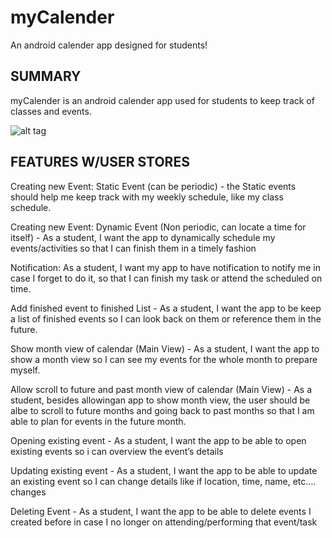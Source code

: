 # myCalender
An android calender app designed for students!


SUMMARY
--------------
myCalender is an android calender app used for students to keep track of classes and events.

![alt tag](https://github.com/ucsdCSE110wi16/CSE110W240T9/blob/master/Icons/ic_calender%204.png?raw=true)


FEATURES W/USER STORES
--------------

Creating new Event: Static Event (can be periodic) -  the Static events should
help me keep track with my weekly schedule, like my class schedule.

Creating new Event: Dynamic Event (Non periodic, can locate a time for itself) -
As a student, I want the app to dynamically schedule my events/activities so
that I can finish them in a timely fashion

Notification: As a student, I want my app to have notification to notify me in
case I forget to do it, so that I can finish my task or attend the scheduled on
time.

Add finished event to finished List - As a student, I want the app to be keep a
list of finished events so I can look back on them or reference them in the
future.

Show month view of calendar (Main View) - As a student, I want the app to show a
month view so I can see my events for the whole month to prepare myself. 

Allow scroll to future and past month view of calendar (Main View) - As a student, 
besides allowingan app to show month view, the user should be albe to scroll to 
future months and going back to past months so that I am able to plan for events 
in the future month.

Opening existing event - As a student, I want the app to be able to open
existing events so i can overview the event’s details

Updating existing event - As a student, I want the app to be able to update an
existing event so I can change details like if location, time, name, etc….
changes

Deleting Event - As a student, I want the app to be able to delete events I
created before in case I no longer on attending/performing that event/task
